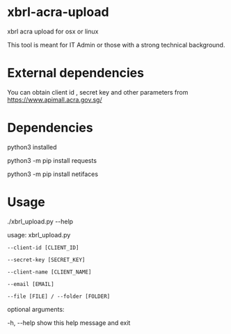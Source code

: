 # xbrl-acra-upload
xbrl acra upload for osx or linux

This tool is meant for IT Admin or those with a strong technical background.

# External dependencies
You can obtain client id , secret key and other parameters from
https://www.apimall.acra.gov.sg/


# Dependencies
python3 installed

python3 -m pip install requests

python3 -m pip install netifaces



# Usage
./xbrl_upload.py --help

usage: xbrl_upload.py

    --client-id [CLIENT_ID]

    --secret-key [SECRET_KEY]

    --client-name [CLIENT_NAME]

    --email [EMAIL]

    --file [FILE] / --folder [FOLDER]

optional arguments:

  -h, --help            show this help message and exit

